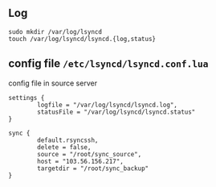 ## Log

```
sudo mkdir /var/log/lsyncd
touch /var/log/lsyncd/lsyncd.{log,status}
```

## config file `/etc/lsyncd/lsyncd.conf.lua`

config file in source server

```
settings {
        logfile = "/var/log/lsyncd/lsyncd.log",
        statusFile = "/var/log/lsyncd/lsyncd.status"
}

sync {
        default.rsyncssh,
        delete = false,
        source = "/root/sync_source",
        host = "103.56.156.217",
        targetdir = "/root/sync_backup"
}
```

